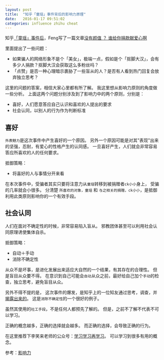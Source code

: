 ```yaml
---
layout: post
title:  "知乎「童瑶」事件背后的影响力原理"
date:   2016-01-17 09:51:02
categories: influence zhihu cheat
---
```


知乎[「童瑶」事件后][tongyao]，Feng写了一篇文章[没有颜值 ？ 谁给你捐款献爱心啊](https://mp.weixin.qq.com/s?__biz=MjM5ODIyMTE0MA==&mid=402026219&idx=1&sn=eb171117ef3803f0aab90e3107554e91&scene=0&key=41ecb04b051110030b77a1282cf40e8758bdeb658efcb9fdfb1244306e00ec4014f6c89e1980dc5475fa693715d91cf3&ascene=0&uin=MTI4ODE0NQ%3D%3D&version=11020201&pass_ticket=CbbBwiPCafJSvT6wo0H5MyL5H7Gz46V25h5XSAIDF9Y%3D)

里面提出了一些问题：

* 如果骗人的网络形象不是个「美女」，极端一点，假如是个「抠脚大汉」，会有多少人捐款？抠脚大汉会获取这么多粉丝吗？
* 「点赞」是否一种心理暗示裹胁了一些盲从的人？是否有人看到热门回复会放弃独立思考？

这里的问题的答案，相信大家心里都有所了解。
我这里想从影响力原则的角度做一些分析。
上面这两个问题分别涉及到了影响力中的两个原则，分别是：

* 喜好，人们愿意答应自己认识和喜欢的人提出的要求
* 社会认同，以别人的行为作为判断标准

## 喜好

`外表魅力`是这次事件中产生喜好的一个原因。
另外一个原因可能是对其"表现"出来的坚强，忍耐，有爱心的性格产生的认同感。
一旦喜好产生，人们就会非常容易答应所喜欢的人的任何要求。

抵御策略：

* 将喜好的人与事情分开来看

在本次事件中，受骗者其实只要将注意力从`童瑶`转移到被捐赠者`ck小小`身上，
受骗的几率就会小很多。
分清楚 `所喜欢的对象，童瑶` 和 `与之相关的捐赠，ck小小`，是抵御利用此类原则影响你的一个有效手段。

## 社会认同

人们在面对不确定性的时候，非常容易陷入盲从。
邪教团体甚至可以利用社会认同原理诱使集体自杀。

抵御策略：

* 自动＋手动
* 消除不确定性

从众不是坏事，是进化发展出来适应大自然的一个结果，有其存在的合理性。
但是盲目从众要不得。
在意识到自己可能会`自动`从众之前，最好给自己加个`手动`的检查，独立思考，避免盲目从众。

另外不得不提的是，
这次事件的爆发，是知乎上的一位知友通过思考，调查，并[揭露出来的](tongyao)。
这是`消除不确定性`的一个很好的例子。

虽然其使用的`社工手段`，不是任何人都预先了解的。
但是，之前不了解不代表不可以学习。

正确的概念越多，正确的选择就会越多。
而正确的选择，会导致正确的行为。

在这里推荐下李笑来老师的公众号：[学习学习再学习][学习学习再学习]。
可以学习到很多有用的概念。


参考：[影响力][影响力]

[影响力]: http://book.douban.com/subject/1786387/
[学习学习再学习]: https://mp.weixin.qq.com/s?__biz=MzAxNzI4MTMwMw==&mid=401232868&idx=1&sn=409a658e2642422cc2151fb02997add4&scene=1&srcid=0117isf8tYMT6JB8KBFOymYN&key=41ecb04b05111003d9c98517e5ad20f70e962b198601df3fee86260d7028b155ebaee2ad129503fbf52c2be4d2fb1b3b&ascene=0&uin=MTI4ODE0NQ%3D%3D&devicetype=iMac+MacBookPro10%2C1+OSX+OSX+10.10.5+build(14F1021)&version=11020201&pass_ticket=CbbBwiPCafJSvT6wo0H5MyL5H7Gz46V25h5XSAIDF9Y%3D
[tongyao]: https://www.zhihu.com/question/28094932/answer/81383085
